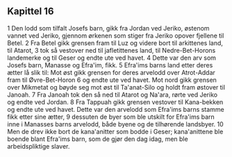 ## Kapittel 16

1 Den lodd som tilfalt Josefs barn, gikk fra Jordan ved Jeriko, østenom vannet ved Jeriko, gjennom ørkenen som stiger fra Jeriko opover fjellene til Betel.
2 Fra Betel gikk grensen fram til Luz og videre bort til arkittenes land, til Atarot,
3 tok så vestover ned til jafletittenes land, til Nedre-Bet-Horons landemerke og til Geser og endte ute ved havet.
4 Dette var den arv som Josefs barn, Manasse og Efra'im, fikk.
5 Efra'ims barns land etter deres ætter lå slik til: Mot øst gikk grensen for deres arvelodd over Atrot-Addar fram til Øvre-Bet-Horon
6 og endte ute ved havet. Mot nord gikk grensen over Mikmetat og bøyde seg mot øst til Ta'anat-Silo og holdt fram østover til Janoah.
7 Fra Janoah tok den så ned til Atarot og Na'ara, rørte ved Jeriko og endte ved Jordan.
8 Fra Tappuah gikk grensen vestover til Kana-bekken og endte ute ved havet. Dette var den arvelodd som Efra'ims barns stamme fikk etter sine ætter,
9 dessuten de byer som ble utskilt for Efra'ims barn inne i Manasses barns arvelodd, både byene og de tilhørende landsbyer.
10 Men de drev ikke bort de kana'anitter som bodde i Geser; kana'anittene ble boende blant Efra'ims barn, som de gjør den dag idag, men ble arbeidspliktige slaver.
